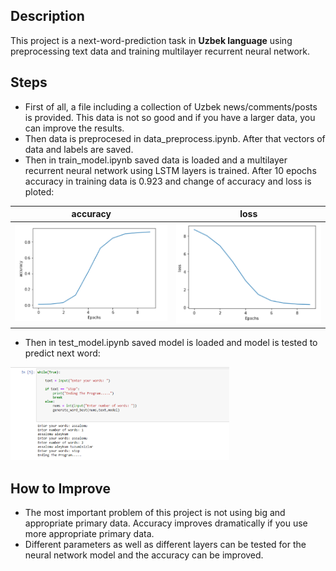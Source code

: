 
## Description
This project is a next-word-prediction task in <b>Uzbek language</b> using preprocessing text data and training multilayer recurrent neural network.

## Steps
* First of all, a file including a collection of Uzbek news/comments/posts is provided. This data is not so good and if you have a larger data, you can improve the results.
* Then data is preprocesed in data_preprocess.ipynb. After that vectors of data and labels are saved.
* Then in train_model.ipynb saved data is loaded and a multilayer recurrent neural network using LSTM layers is trained.
  After 10 epochs accuracy in training data is 0.923 and change of accuracy and loss is ploted:
  
| accuracy      | loss      |
|------------|-------------|
| <img src="https://github.com/adkhamboy/next-word-prediction/blob/main/img/accuracy.png" width="350"> | <img src="https://github.com/adkhamboy/next-word-prediction/blob/main/img/loss.png" width="350"> |

* Then in test_model.ipynb saved model is loaded and model is tested to predict next word:

<img src="https://github.com/adkhamboy/next-word-prediction/blob/main/img/result.png" width="350">

## How to Improve
* The most important problem of this project is not using big and appropriate primary data. Accuracy improves dramatically if you use more appropriate primary data.
* Different parameters as well as different layers can be tested for the neural network model and the accuracy can be improved.
